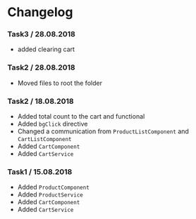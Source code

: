# Changelog

### Task3 / 28.08.2018
- added clearing cart
 
### Task2 / 28.08.2018 
 - Moved files to root the folder

### Task2 / 18.08.2018 
 - Added total count to the cart and functional
 - Added `bgClick` directive
 - Changed a communication from `ProductListComponent` and `CartListComponent` 
 - Added `CartComponent`
 - Added `CartService`

### Task1 / 15.08.2018 
 - Added `ProductComponent` 
 - Added `ProductService`
 - Added `CartComponent`
 - Added `CartService`

